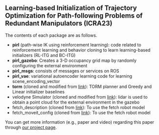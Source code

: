 ## Learning-based Initialization of Trajectory Optimization for Path-following Problems of Redundant Manipulators (ICRA23)
The contents of each package are as follows.
- **pirl** (path-wise IK using reinforcement learning): code related to reinforcement learning and behavior cloning to learn learning-based initializers (RL-ITG and BC-ITG)
- **pirl_gazebo**: Creates a 3-D occupancy grid map by randomly configuring the external environment
- **pirl_msgs**: consists of messages or services on ROS
- **pirl_vae**: variational autoencoder learning code for learning scene_encoding_vector
- **torm** (cloned and modified from [link](https://github.com/cheulkang/TORM)): TORM planner and Greedy and Linear initializer baselines
- velodyne Simulator (cloned and modified from [link](https://github.com/florianshkurti/velodyne_simulator)): lidar is used to obtain a point cloud for the external environment in the gazebo
- fetch_description (cloned from [link](https://github.com/ZebraDevs/fetch_ros)): To use the fetch robot model
- fetch_moveit_config (cloned from [link](https://github.com/ZebraDevs/fetch_ros)): To use the fetch robot model

You can get more information (e.g., paper and video) regarding this paper through [our project page](http://sglab.kaist.ac.kr/ICRA23_RLITG/).




















